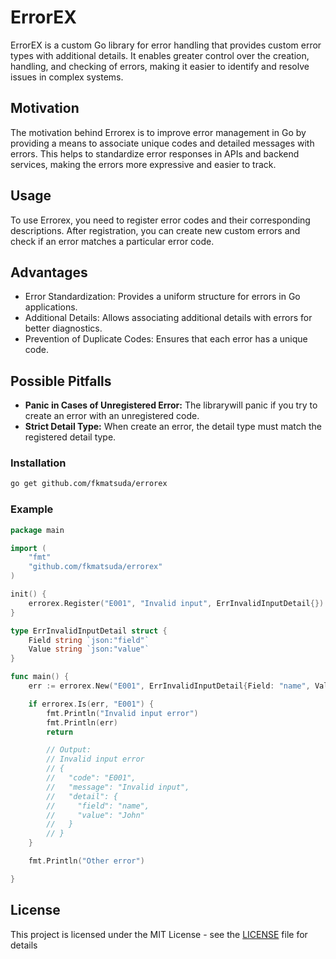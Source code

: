 # ErrorEX

ErrorEX is a custom Go library for error handling that provides custom error types with additional details. It enables greater control over the creation, handling, and checking of errors, making it easier to identify and resolve issues in complex systems.

## Motivation

The motivation behind Errorex is to improve error management in Go by providing a means to associate unique codes and detailed messages with errors. This helps to standardize error responses in APIs and backend services, making the errors more expressive and easier to track.

## Usage

To use Errorex, you need to register error codes and their corresponding descriptions. After registration, you can create new custom errors and check if an error matches a particular error code.

## Advantages

- Error Standardization: Provides a uniform structure for errors in Go applications.
- Additional Details: Allows associating additional details with errors for better diagnostics.
- Prevention of Duplicate Codes: Ensures that each error has a unique code.

## Possible Pitfalls

- **Panic in Cases of Unregistered Error:** The librarywill panic if you try to create an error with an unregistered code.
- **Strict Detail Type:** When create an error, the detail type must match the registered detail type.

### Installation

```bash
go get github.com/fkmatsuda/errorex
```

### Example

```go
package main

import (
    "fmt"
    "github.com/fkmatsuda/errorex"
)

init() {
    errorex.Register("E001", "Invalid input", ErrInvalidInputDetail{})
}

type ErrInvalidInputDetail struct {
    Field string `json:"field"`
    Value string `json:"value"`
}

func main() {
    err := errorex.New("E001", ErrInvalidInputDetail{Field: "name", Value: "John"})

    if errorex.Is(err, "E001") {
        fmt.Println("Invalid input error")
        fmt.Println(err)
        return

        // Output:
        // Invalid input error
        // {
        //   "code": "E001",
        //   "message": "Invalid input",
        //   "detail": {
        //     "field": "name",
        //     "value": "John"
        //   }
        // }
    }

    fmt.Println("Other error")

}
```

## License

This project is licensed under the MIT License - see the [LICENSE](LICENSE) file for details
